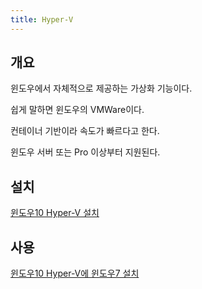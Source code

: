 ```yaml
---
title: Hyper-V
---
```


## 개요

윈도우에서 자체적으로 제공하는 가상화 기능이다.
 
쉽게 말하면 윈도우의 VMWare이다. 

컨테이너 기반이라 속도가 빠르다고 한다.

윈도우 서버 또는 Pro 이상부터 지원된다.

## 설치

[윈도우10 Hyper-V 설치](https://extrememanual.net/3614)

## 사용

[윈도우10 Hyper-V에 윈도우7 설치](https://extrememanual.net/3698)